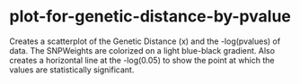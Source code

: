 plot-for-genetic-distance-by-pvalue
===================================

Creates a scatterplot of the Genetic Distance (x) and the -log(pvalues) of data. The SNPWeights are colorized on a light blue-black gradient. Also creates a horizontal line at the -log(0.05) to show the point at which the values are statistically significant. 

